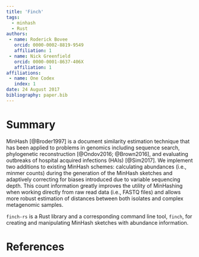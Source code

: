 ```yaml
---
title: 'Finch'
tags:
  - minhash
  - Rust
authors:
 - name: Roderick Bovee
   orcid: 0000-0002-8819-9549
   affiliation: 1
 - name: Nick Greenfield
   orcid: 0000-0001-8637-406X
   affiliation: 1
affiliations:
 - name: One Codex
   index: 1
date: 24 August 2017
bibliography: paper.bib
---
```

# Summary

MinHash [@Broder1997] is a document similarity estimation technique that has been applied to problems in genomics including sequence search, phylogenetic reconstruction [@Ondov2016; @Brown2016], and evaluating outbreaks of hospital acquired infections (HAIs) [@Sim2017].
We implement two additions to existing MinHash schemes: calculating abundances (i.e., minmer counts) during the generation of the MinHash sketches and adaptively correcting for biases introduced due to variable sequencing depth. 
This count information greatly improves the utility of MinHashing when working directly from raw read data (i.e., FASTQ files) and allows more robust estimation of distances between both isolates and complex metagenomic samples. 

`finch-rs` is a Rust library and a corresponding command line tool, `finch`, for creating and manipulating MinHash sketches with abundance information.

# References
